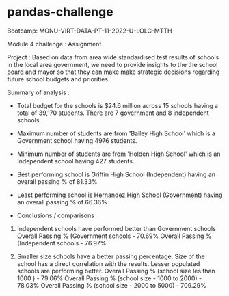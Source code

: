# pandas-challenge

Bootcamp: MONU-VIRT-DATA-PT-11-2022-U-LOLC-MTTH

Module 4 challenge : Assignment

Project : Based on data from area wide standardised test results of schools in the local area government, we need to provide insights to the the school board and mayor so that they can make make strategic decisions regarding future school budgets and priorities.

Summary of analysis : 

- Total budget for the schools is $24.6 million across 15 schools having a total of 39,170 students. There are 7 government and 8 independent schools.  
- Maximum number of students are from 'Bailey High School' which is a Government school having 4976 students.
- Minimum number of students are from 'Holden High School' which is an Independent school having 427 students.
- Best performing school is Griffin High School (Independent) having an overall passing % of 81.33%
- Least performing school is Hernandez High School (Government) having an overall passing % of 66.36%


- Conclusions / comparisons

1. Independent schools have performed better than Government schools
	Overall Passing % (Government  schools - 70.69%
        Overall Passing % (Independent schools - 76.97%

2. Smaller size schools have a better passing percentage. Size of the school has a direct correlation with the results. Lesser populated schools are performing better. 
	Overall Passing % (school size les than 1000 ) - 79.06%
        Overall Passing % (school size - 1000 to 2000) - 78.03%
        Overall Passing % (school size - 2000 to 5000) - 709.29%
